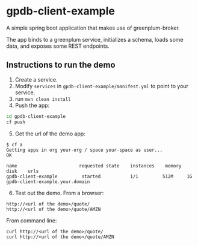 # gpdb-client-example
A simple spring boot application that makes use of greenplum-broker.

The app binds to a greenplum service, initializes a schema, loads some data, and exposes some REST endpoints. 

## Instructions to run the demo
1. Create a service.
2. Modify `services` in `gpdb-client-example/manifest.yml` to point to your service.
3. run `mvn clean install`
4. Push the app:
  ```bash
  cd gpdb-client-example
  cf push
  ```
5. Get the url of the demo app:
  ```
  $ cf a
  Getting apps in org your-org / space your-space as user...
  OK
  
  name                       requested state    instances    memory    disk    urls
  gpdb-client-example         started           1/1         512M     1G        gpdb-client-example.your.domain
  ```
6. Test out the demo.
From a browser:
```
http://<url of the demo>/quote/
http://<url of the demo>/quote/AMZN
```
From command line:
```
curl http://<url of the demo>/quote/
curl http://<url of the demo>/quote/AMZN
```
